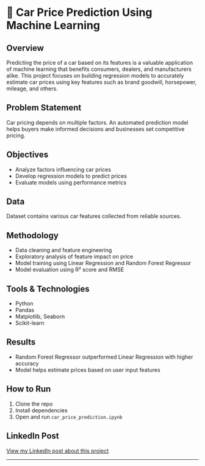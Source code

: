 # 🚗 Car Price Prediction Using Machine Learning

## Overview  
Predicting the price of a car based on its features is a valuable application of machine learning that benefits consumers, dealers, and manufacturers alike. This project focuses on building regression models to accurately estimate car prices using key features such as brand goodwill, horsepower, mileage, and others.

## Problem Statement  
Car pricing depends on multiple factors. An automated prediction model helps buyers make informed decisions and businesses set competitive pricing.

## Objectives  
- Analyze factors influencing car prices  
- Develop regression models to predict prices  
- Evaluate models using performance metrics

## Data  
Dataset contains various car features collected from reliable sources.

## Methodology  
- Data cleaning and feature engineering  
- Exploratory analysis of feature impact on price  
- Model training using Linear Regression and Random Forest Regressor  
- Model evaluation using R² score and RMSE

## Tools & Technologies  
- Python  
- Pandas  
- Matplotlib, Seaborn  
- Scikit-learn

## Results  
- Random Forest Regressor outperformed Linear Regression with higher accuracy  
- Model helps estimate prices based on user input features

## How to Run  
1. Clone the repo  
2. Install dependencies  
3. Open and run `car_price_prediction.ipynb`

## LinkedIn Post  
[View my LinkedIn post about this project](https://www.linkedin.com/posts/rahul-babu-koppula_oibsip-oasisinfobyte-python-activity-7339915186582994944-ef8Z?utm_source=share&utm_medium=member_desktop&rcm=ACoAAEQMCpABD4RO0MvOD340mi85zRBCDrHCykQ)

---
